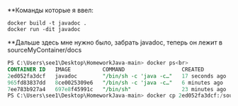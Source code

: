 **Команды которые я ввел:<br>
```
docker build -t javadoc .
docker run -dit javadoc    
```
**Дальше здесь мне нужно было, забрать javadoc, теперь он лежит в sourceMyContainer/docs<br>
```sql
PS C:\Users\see1\Desktop\HomeworkJava-main> docker ps<br>
CONTAINER ID   IMAGE          COMMAND                  CREATED          STATUS          PORTS     NAMES
2ed052fa3dcf   javadoc        "/bin/sh -c 'java -c…"   17 seconds ago   Up 15 seconds             competent_meitner
965fd83837dd   8ce0025309e6   "/bin/sh -c 'java -c…"   6 minutes ago    Up 6 minutes              cranky_shannon
7ee783b927a4   697e8f45991c   "/bin/sh"                23 minutes ago   Up 23 minutes             condescending_buck
PS C:\Users\see1\Desktop\HomeworkJava-main> docker cp 2ed052fa3dcf:/sourceMyContainer ./
```
